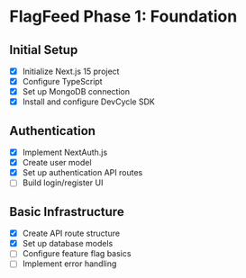 # FlagFeed Phase 1: Foundation

## Initial Setup

- [x] Initialize Next.js 15 project
- [x] Configure TypeScript
- [x] Set up MongoDB connection
- [x] Install and configure DevCycle SDK

## Authentication

- [x] Implement NextAuth.js
- [x] Create user model
- [x] Set up authentication API routes
- [ ] Build login/register UI

## Basic Infrastructure

- [x] Create API route structure
- [x] Set up database models
- [ ] Configure feature flag basics
- [ ] Implement error handling

